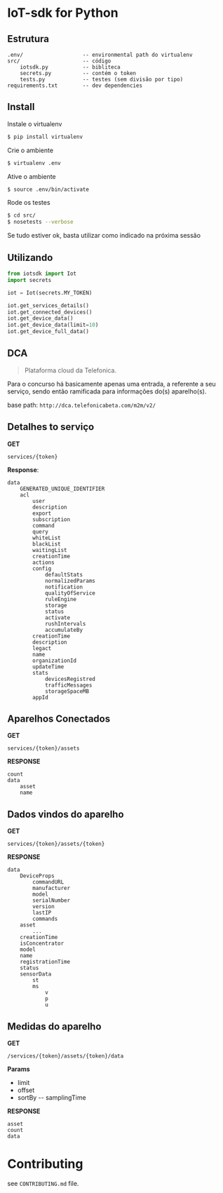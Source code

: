 IoT-sdk for Python
===

Estrutura
---
```
.env/                   -- environmental path do virtualenv
src/                    -- código
    iotsdk.py           -- bibliteca
    secrets.py          -- contém o token
    tests.py            -- testes (sem divisão por tipo)
requirements.txt        -- dev dependencies
```

Install
---

Instale o virtualenv

```bash
$ pip install virtualenv
```

Crie o ambiente
```bash
$ virtualenv .env
```

Ative o ambiente
```bash
$ source .env/bin/activate
```

Rode os testes
```bash
$ cd src/
$ nosetests --verbose
```

Se tudo estiver ok, basta utilizar como indicado na próxima sessão

Utilizando
---

```python
from iotsdk import Iot
import secrets

iot = Iot(secrets.MY_TOKEN)

iot.get_services_details()
iot.get_connected_devices()
iot.get_device_data()
iot.get_device_data(limit=10)
iot.get_device_full_data()
```

DCA
---
> Plataforma cloud da Telefonica.

Para o concurso há basicamente apenas uma entrada, a referente a seu serviço, sendo então ramificada para informações do(s) aparelho(s).

base path: `http://dca.telefonicabeta.com/m2m/v2/`


Detalhes to serviço
---
**GET**
```
services/{token}
```

**Response**:
```
data
    GENERATED_UNIQUE_IDENTIFIER
    acl
        user
        description
        export
        subscription
        command
        query
        whiteList
        blackList
        waitingList
        creationTime
        actions
        config
            defaultStats
            normalizedParams
            notification
            qualityOfService
            ruleEngine
            storage
            status
            activate
            rushIntervals
            accumulateBy
        creationTime
        description
        legact
        name
        organizationId
        updateTime
        stats
            devicesRegistred
            trafficMessages
            storageSpaceMB
        appId
``` 

Aparelhos Conectados
---
**GET**
```
services/{token}/assets
```

**RESPONSE**
```
count
data
    asset
    name
```

Dados vindos do aparelho
---
**GET**
```
services/{token}/assets/{token}
```

**RESPONSE**
```
data
    DeviceProps
        commandURL
        manufacturer
        model
        serialNumber
        version
        lastIP
        commands
    asset
        ...
    creationTime
    isConcentrator
    model
    name
    registrationTime
    status
    sensorData
        st
        ms
            v
            p
            u    

```

Medidas do aparelho
---
**GET**
```
/services/{token}/assets/{token}/data
```

**Params**

-   limit
-   offset
-   sortBy
    --  samplingTime

**RESPONSE**
```
asset
count
data
```

Contributing
===
see `CONTRIBUTING.md` file.
